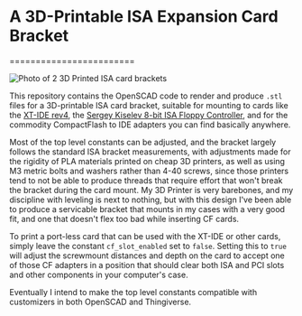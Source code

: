 # A 3D-Printable ISA Expansion Card Bracket
========================

![Photo of 2 3D Printed ISA card brackets](https://i.imgur.com/GLypbM1.jpg)

This repository contains the OpenSCAD code to render and produce `.stl` files
for a 3D-printable ISA card bracket, suitable for mounting to cards like the
[XT-IDE rev4](https://www.glitchwrks.com/2017/11/23/xt-ide-rev4), the
[Sergey Kiselev 8-bit ISA Floppy Controller](http://www.malinov.com/Home/sergeys-projects/isa-fdc-and-uart),
and for the commodity CompactFlash to IDE adapters you can find basically anywhere.

Most of the top level constants can be adjusted, and the bracket largely follows the standard
ISA bracket measurements, with adjustments made for the rigidity of PLA materials printed
on cheap 3D printers, as well as using M3 metric bolts and washers rather than 4-40 screws,
since those printers tend to not be able to produce threads that require effort that won't
break the bracket during the card mount. My 3D Printer is very barebones, and my discipline
with leveling is next to nothing, but with this design I've been able to produce a servicable
bracket that mounts in my cases with a very good fit, and one that doesn't flex too bad
while inserting CF cards.

To print a port-less card that can be used with the XT-IDE or other cards, simply leave the constant `cf_slot_enabled`
set to `false`. Setting this to `true` will adjust the screwmount distances and depth on the card to accept one of
those CF adapters in a position that should clear both ISA and PCI slots and other components in your
computer's case.

Eventually I intend to make the top level constants compatible with customizers in both OpenSCAD and Thingiverse.
